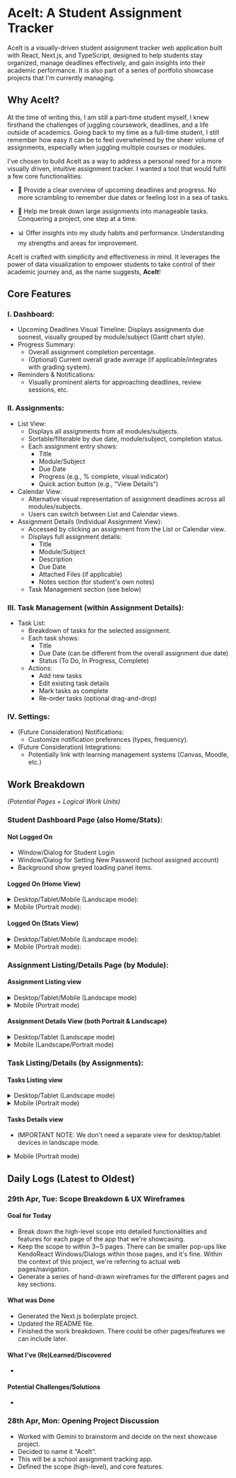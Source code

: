 # AceIt: A Student Assignment Tracker

AceIt is a visually-driven student assignment tracker web application built with React, Next.js, and TypeScript, designed to help students stay organized, manage deadlines effectively, and gain insights into their academic performance. It is also part of a series of portfolio showcase projects that I'm currently managing.

## Why AceIt?

At the time of writing this, I am still a part-time student myself, I knew firsthand the challenges of juggling coursework, deadlines, and a life outside of academics.  Going back to my time as a full-time student, I still remember how easy it can be to feel overwhelmed by the sheer volume of assignments, especially when juggling multiple courses or modules. 

I've chosen to build AceIt as a way to address a personal need for a more visually driven, intuitive assignment tracker.  I wanted a tool that would fulfil a few core functionalities:

- 👀 Provide a clear overview of upcoming deadlines and progress. No more scrambling to remember due dates or feeling lost in a sea of tasks.

- 🍕 Help me break down large assignments into manageable tasks. Conquering a project, one step at a time.

- 📊 Offer insights into my study habits and performance. Understanding my strengths and areas for improvement.

AceIt is crafted with simplicity and effectiveness in mind. It leverages the power of data visualization to empower students to take control of their academic journey and, as the name suggests, **AceIt**!

## Core Features

### I. Dashboard:

- Upcoming Deadlines Visual Timeline:  Displays assignments due soonest, visually grouped by module/subject (Gantt chart style).
- Progress Summary:
  - Overall assignment completion percentage.
  - (Optional) Current overall grade average (if applicable/integrates with grading system).
- Reminders & Notifications:
  - Visually prominent alerts for approaching deadlines, review sessions, etc.

### II. Assignments:

- List View:
  - Displays all assignments from all modules/subjects.
  - Sortable/filterable by due date, module/subject, completion status. 
  - Each assignment entry shows:
    - Title
    - Module/Subject
    - Due Date
    - Progress (e.g., % complete, visual indicator)
    - Quick action button (e.g., "View Details")
- Calendar View:
  - Alternative visual representation of assignment deadlines across all modules/subjects.
  - Users can switch between List and Calendar views.
- Assignment Details (Individual Assignment View):
  - Accessed by clicking an assignment from the List or Calendar view.
  - Displays full assignment details:
    - Title
    - Module/Subject
    - Description
    - Due Date
    - Attached Files (if applicable)
    - Notes section (for student's own notes)
  - Task Management section (see below)

### III. Task Management (within Assignment Details):


- Task List:
  - Breakdown of tasks for the selected assignment.
  - Each task shows:
    - Title
    - Due Date (can be different from the overall assignment due date)
    - Status (To Do, In Progress, Complete)
  - Actions:
    - Add new tasks
    - Edit existing task details
    - Mark tasks as complete
    - Re-order tasks (optional drag-and-drop)

### IV. Settings:

- (Future Consideration) Notifications:
  - Customize notification preferences (types, frequency).
- (Future Consideration) Integrations:
  - Potentially link with learning management systems (Canvas, Moodle, etc.)

## Work Breakdown
_(Potential Pages + Logical Work Units)_

### Student Dashboard Page (also Home/Stats):

#### Not Logged On

- Window/Dialog for Student Login
- Window/Dialog for Setting New Password (school assigned account)
- Background show greyed loading panel items.

#### Logged On (Home View)

<details>
  <summary>Desktop/Tablet/Mobile (Landscape mode):</summary>

  - Top Panel:
    - Use Accordion to display list of assignments (by default: sort by deadline that is due soonest)
    - Top Accordion will be expanded by default, showing a Gantt chart.
    - Headings will show *"[Assignment name] - 5 Days to Next Check-in >"*
    - Provide a Sort DropDownList so students can also sort by most urgent milestones.
  - Middle Panel:
    - Summary listing of all the most urgent tasks across different modules/assignments.
    - We will display [Task title] - [Due Date] - [% completed + circular progress indicator]
    - Tapping on task item will bring user to task details page view.
  - Bottom Panel:
    - Header will have a "+" button for adding quick reminders.
    - Urgent + Overdue Reminders
    - Tapping on reminder item will open reminders details Window (with functionality to edit/save)
</details>

<details>
  <summary>Mobile (Portrait mode):</summary>

  - Top Panel:
    - Show a simple two-column table
      - 1st Col : Assignment Name
      - 2nd Col : Date for next milestone/due date
    - Provide a Sort DropDownList so students can also sort by most urgent milestones.
    - Tapping on the Assignment will bring it to the details page view.
  - Middle Panel:
    - Summary listing of all the most urgent tasks across different modules/assignments.
    - We will display [Task title (% completed)] - [Due Date]
    - Tapping on task item will bring user to task details page view.
  - Bottom Panel:
    - Header will have a "+" button for adding quick reminders.
    - Urgent + Overdue Reminders
    - Tapping on reminder item will open reminders details Window (with functionality to edit/save)
</details>

#### Logged On (Stats View)

<details>
  <summary>Desktop/Tablet/Mobile (Landscape mode):</summary>

  - Top Panel:
  - Middle Panel:
  - Bottom Panel:
</details>

<details>
  <summary>Mobile (Portrait mode):</summary>

  - Top Panel：
  - Middle Panel:
  - Bottom Panel:
</details>

### Assignment Listing/Details Page (by Module):

#### Assignment Listing view

<details>
  <summary>Desktop/Tablet/Mobile (Landscape mode)</summary>

  - List all assignments according to their status:
    - **"On-going"**: Refers to current assignments.
    - **"Submitted"**: Assignments undergoing marking/final review.
    - **"Completed"**: Past assignments that are marked.
  - Use a clean, minimalistic UI:
  ```
  [On-going] 
  -------------------------------------------------
  | [Assignment 1]                [Progress Bar]  | 
  | Due: [Date]                   [Tags]          |
  -------------------------------------------------
  | [Assignment 2]                [Progress Bar]  | 
  | Due: [Date]                   [Tags]          |
  ------------------------------------------------- 

  [Submitted]
  -------------------------------------------------
  | [Assignment 3]                [Grade Awarded] |  
  | Submitted: [Date]             [Tags]          |
  ------------------------------------------------- 
  ```
  - Students can also easily drag-and-drop assignments into the relevant sections to automatically mark them as **"Submitted"**.
  - Assignments that are "Completed" cannot be edited/changed.
  - Students cannot drag assignments to "Completed" section. When a lecturer marks a student's assignment as "Completed", the next time the student logs on, the assignment will be reflected under the "Completed" section.
  - Tapping on the individual assignment will toggle the Assignment Details view.
</details>

<details>
  <summary>Mobile (Portrait mode)</summary>

  - List all assignments according to their status:
    - **"On-going"**: Refers to current assignments.
    - **"Submitted"**: Assignments undergoing marking/final review.
    - **"Completed"**: Past assignments that are marked.
  - Possible to include a sort button to the top-right of each section header (we'll see).
    - Due dates
    - Grades
    - Level
  - For "On-going" and "Submitted" assignments, we can display the Assignment name, module title, and due dates.
  - For "Completed" assignments, we can display the grade awarded as well. 
  - Students can also easily drag-and-drop assignments into the relevant sections to automatically mark them as **"Submitted"**.
  - Assignments that are "Completed" cannot be edited/changed.
  - Students cannot drag assignments to "Completed" section. When a lecturer marks a student's assignment as "Completed", the next time the student logs on, the assignment will be reflected under the "Completed" section.
  - Tapping on the individual assignment will toggle the Assignment Details view.
</details>

#### Assignment Details View (both Portrait & Landscape)

<details>
  <summary>Desktop/Tablet (Landscape mode)</summary>

  - The organization of content here will be the same as in the portrait mode for mobile devices.
  - Here, the lecturers and team comments section will shift to the right panel, while the assignment details, progressbar, and manage tasks button will appear on the left panel.
  - Main content area here will be reserved for the assignment details/description.
  - We can allow a collapsible button to reveal more description if it is longer.
</details>

<details>
  <summary>Mobile (Landscape/Portrait mode)</summary>

  ```
  Assignment Title
  -------------------------------
  Due: [Date]
  Subject: [Subject Name]
  Description: [Description] 

  [ 60% Completed Progress Bar (spanning full width) ] 

  Team Members (if applicable)
  -------------------------------
  [Add Team Member input] 

  [Lecturer Feedback Section]
  [Team Discussion Section]

  [Manage Tasks Button] 
  ```

  - After student adds assignment details, the details will be saved.
  - A single, full width progressbar will stretch across next. It will say, "% Completed".
  - They will then see the option to add othr team members.
  - Below the team members section, we will also have a comments section for collaboration. All comments will include a simple timestamp.
  - There will also be a lecturer feedback section with a simple timestamp (e.g. 14 Mar, Fri 13:10pm).
  - All feedbacks and comments will be listed by newest to oldest.
  - A large manage tasks button will be displayed right below which will bring the student to the tasks list/details page.
  - We can allow a collapsible button to reveal more description if it is longer.
</details>
  

### Task Listing/Details (by Assignments):

#### Tasks Listing view

<details>
  <summary>Desktop/Tablet (Landscape mode)</summary>

  - Have a two-column/panel layout.
  - Left panel will display a full list of assignment tasks and who's assigned to them.
  - The task list will show information like:
    - Task title
    - Due Date
    - % completed
    - Assigned to
  - Tapping on the Task item will open the task details in the right panel.
  - Right panel will also show the DateRangePicker control.
  - We could use a full on Scheduler in Calendar view.
  - Tapping on the Edit Icon button will switch the details into editing mode.
</details>

<details>
  <summary>Mobile (Portrait mode)</summary>

  - Have a table listing of all the tasks.
  - Tasks will be grouped according to the status:
    - "Pending"
    - "WIP"
    - "Completed"
  - Clicking on each task row will show it on the DateRangePicker below.
  - The background for each task item can also act as a progressbar indicator.
  - Changing the dates will automatically update the task as well.
  - Tapping on the Edit button for each task will switch to the task details view.
</details>

#### Tasks Details view

- IMPORTANT NOTE: We don't need a separate view for desktop/tablet devices in landscape mode.

<details>
  <summary>Mobile (Portrait mode)</summary>

  - We will display the details of the task here.
  - The description will include a collapsible option.
  - Below the details section will also show the DateRangePicker control.
  - Tapping on the Edit Icon button will switch the details into editing mode.
</details>

## Daily Logs (Latest to Oldest)

### 29th Apr, Tue: Scope Breakdown & UX Wireframes

#### Goal for Today

- Break down the high-level scope into detailed functionalities and features for each page of the app that we're showcasing.
- Keep the scope to within 3~5 pages. There can be smaller pop-ups like KendoReact Windows/Dialogs within those pages, and it's fine. Within the context of this project, we're referring to actual web pages/navigation.
- Generate a series of hand-drawn wireframes for the different pages and key sections.

#### What was Done
- Generated the Next.js boilerplate project.
- Updated the README file.
- Finished the work breakdown. There could be other pages/features we can include later.

#### What I've (Re)Learned/Discovered
-

#### Potential Challenges/Solutions
-

### 28th Apr, Mon: Opening Project Discussion

- Worked with Gemini to brainstorm and decide on the next showcase project.
- Decided to name it "AceIt".
- This will be a school assignment tracking app.
- Defined the scope (high-level), and core features.

